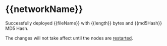 # {{networkName}}

Successfully deployed {{fileName}} with {{length}} bytes and {{md5Hash}} 
MD5 Hash.

The changes will not take affect until the nodes are [restarted](/web/networks/{{networkName}}/start). 


